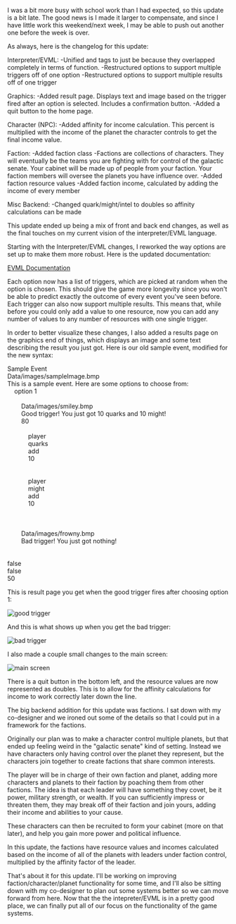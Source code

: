 I was a bit more busy with school work than I had expected, so this update is a bit late. The good news is I made it larger to compensate, and since I have little work this weekend/next week, I may be able to push out another one before the week is over.

As always, here is the changelog for this update:

Interpreter/EVML:
-Unified <txt> and <desc> tags to just be <txt> because they overlapped completely in terms of function.
-Restructured options to support multiple triggers off of one option
-Restructured options to support multiple results off of one trigger

Graphics:
-Added result page. Displays text and image based on the trigger fired after an option is selected. Includes a confirmation button.
-Added a quit button to the home page.

Character (NPC):
-Added affinity for income calculation. This percent is multiplied with the income of the planet the character controls to get the final income value.

Faction:
-Added faction class
-Factions are collections of characters. They will eventually be the teams you are fighting with for control of the galactic senate. Your cabinet will be made up of people from your faction. Your faction members will oversee the planets you have influence over.
-Added faction resource values
-Added faction income, calculated by adding the income of every member

Misc Backend:
-Changed quark/might/intel to doubles so affinity calculations can be made


This update ended up being a mix of front and back end changes, as well as the final touches on my current vision of the interpreter/EVML language.

Starting with the Interpreter/EVML changes, I reworked the way options are set up to make them more robust. Here is the updated documentation:

[EVML Documentation](https://docs.google.com/document/d/1t5JyF784eOo306nBhfgyesnclszBi4_v6MfXisRnw4k/edit?usp=sharing)

Each option now has a list of triggers, which are picked at random when the option is chosen. This should give the game more longevity since you won't be able to predict exactly the outcome of every event you've seen before. Each trigger can also now support multiple results. This means that, while before you could only add a value to one resource, now you can add any number of values to any number of resources with one single trigger.

In order to better visualize these changes, I also added a results page on the graphics end of things, which displays an image and some text describing the result you just got. Here is our old sample event, modified for the new syntax:

<name>Sample Event</name>  
<img>Data/images/sampleImage.bmp</img>  
<txt>This is a sample event. Here are some options to choose from:</txt>  
<opt>
&nbsp;&nbsp;&nbsp;&nbsp;<txt>option 1</txt>  
&nbsp;&nbsp;&nbsp;&nbsp;<trigger>  
&nbsp;&nbsp;&nbsp;&nbsp;&nbsp;&nbsp;&nbsp;&nbsp;<img>Data/images/smiley.bmp</img>  
&nbsp;&nbsp;&nbsp;&nbsp;&nbsp;&nbsp;&nbsp;&nbsp;<txt>Good trigger! You just got 10 quarks and 10 might!</txt>  
&nbsp;&nbsp;&nbsp;&nbsp;&nbsp;&nbsp;&nbsp;&nbsp;<rand>80</rand>  
&nbsp;&nbsp;&nbsp;&nbsp;&nbsp;&nbsp;&nbsp;&nbsp;<result>  
&nbsp;&nbsp;&nbsp;&nbsp;&nbsp;&nbsp;&nbsp;&nbsp;&nbsp;&nbsp;&nbsp;&nbsp;<scope>player</scope>  
&nbsp;&nbsp;&nbsp;&nbsp;&nbsp;&nbsp;&nbsp;&nbsp;&nbsp;&nbsp;&nbsp;&nbsp;<target>quarks</target>  
&nbsp;&nbsp;&nbsp;&nbsp;&nbsp;&nbsp;&nbsp;&nbsp;&nbsp;&nbsp;&nbsp;&nbsp;<mod>add</mod>  
&nbsp;&nbsp;&nbsp;&nbsp;&nbsp;&nbsp;&nbsp;&nbsp;&nbsp;&nbsp;&nbsp;&nbsp;<value>10</value>  
&nbsp;&nbsp;&nbsp;&nbsp;&nbsp;&nbsp;&nbsp;&nbsp;</result>  
&nbsp;&nbsp;&nbsp;&nbsp;&nbsp;&nbsp;&nbsp;&nbsp;<result>  
&nbsp;&nbsp;&nbsp;&nbsp;&nbsp;&nbsp;&nbsp;&nbsp;&nbsp;&nbsp;&nbsp;&nbsp;<scope>player</scope>  
&nbsp;&nbsp;&nbsp;&nbsp;&nbsp;&nbsp;&nbsp;&nbsp;&nbsp;&nbsp;&nbsp;&nbsp;<target>might</target>  
&nbsp;&nbsp;&nbsp;&nbsp;&nbsp;&nbsp;&nbsp;&nbsp;&nbsp;&nbsp;&nbsp;&nbsp;<mod>add</mod>  
&nbsp;&nbsp;&nbsp;&nbsp;&nbsp;&nbsp;&nbsp;&nbsp;&nbsp;&nbsp;&nbsp;&nbsp;<value>10</value>  
&nbsp;&nbsp;&nbsp;&nbsp;&nbsp;&nbsp;&nbsp;&nbsp;</result>  
&nbsp;&nbsp;&nbsp;&nbsp;</trigger>  
&nbsp;&nbsp;&nbsp;&nbsp;<trigger>  
&nbsp;&nbsp;&nbsp;&nbsp;&nbsp;&nbsp;&nbsp;&nbsp;<img>Data/images/frowny.bmp</img>  
&nbsp;&nbsp;&nbsp;&nbsp;&nbsp;&nbsp;&nbsp;&nbsp;<txt>Bad trigger! You just got nothing!</txt>  
&nbsp;&nbsp;&nbsp;&nbsp;</trigger>  
</opt>  
<unique>false</unique>  
<lock>false</lock>  
<rand>50</rand>  

This is result page you get when the good trigger fires after choosing option 1:

![good trigger](http://threedliams.github.io/assets/update0-0-05/goodTrigger.jpg)

And this is what shows up when you get the bad trigger:

![bad trigger](http://threedliams.github.io/assets/update0-0-05/badTrigger.jpg)

I also made a couple small changes to the main screen:

![main screen](http://threedliams.github.io/assets/update0-0-05/newMainScreen.jpg)

There is a quit button in the bottom left, and the resource values are now represented as doubles. This is to allow for the affinity calculations for income to work correctly later down the line.

The big backend addition for this update was factions. I sat down with my co-designer and we ironed out some of the details so that I could put in a framework for the factions.

Originally our plan was to make a character control multiple planets, but that ended up feeling weird in the "galactic senate" kind of setting. Instead we have characters only having control over the planet they represent, but the characters join together to create factions that share common interests.

The player will be in charge of their own faction and planet, adding more characters and planets to their faction by poaching them from other factions. The idea is that each leader will have something they covet, be it power, military strength, or wealth. If you can sufficiently impress or threaten them, they may break off of their faction and join yours, adding their income and abilities to your cause.

These characters can then be recruited to form your cabinet (more on that later), and help you gain more power and political influence.

In this update, the factions have resource values and incomes calculated based on the income of all of the planets with leaders under faction control, multiplied by the affinity factor of the leader.

That's about it for this update. I'll be working on improving faction/character/planet functionality for some time, and I'll also be sitting down with my co-designer to plan out some systems better so we can move forward from here. Now that the the intepreter/EVML is in a pretty good place, we can finally put all of our focus on the functionality of the game systems.